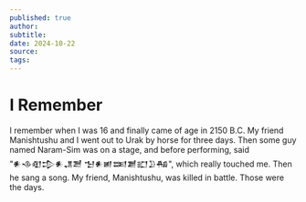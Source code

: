 ```yaml
---
published: true
author: 
subtitle: 
date: 2024-10-22
source: 
tags: 
---
```


# I Remember




I remember when I was 16 and finally came of age in 2150 B.C. My friend Manishtushu and I went out to Urak by horse for three days. Then some guy named Naram-Sim was on a stage, and before performing, said "𒀭𒈾𒊏𒄠𒀭𒂗𒍪 𒈠𒀭𒅖𒌅𒋢𒊬𒊒𒄀", which really touched me. Then he sang a song. My friend, Manishtushu, was killed in battle. Those were the days.